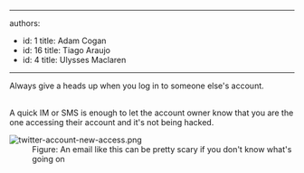 

---
authors:
  - id: 1
    title: Adam Cogan
  - id: 16
    title: Tiago Araujo
  - id: 4
    title: Ulysses Maclaren
---




<span class='intro'> Always give a heads up when you&#160;log in to someone else's account.<br><br> </span>

<p>A&#160;quick&#160;IM or SMS is enough to let the account owner know that you are the one accessing&#160;their account and it's not being hacked.​<br></p><dl class="image"><dt><img src="/PublishingImages/twitter-account-new-access.png" alt="twitter-account-new-access.png" /></dt><dd>Figure&#58; An email like this can be pretty scary if you don't know what's going on​​<br></dd></dl>


